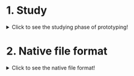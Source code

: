# 1. Study

<details>
  <summary>Click to see the studying phase of prototyping!</summary>
  
### [Study](https://github.com/OPEN-NEXT/wp2.3_Guideline-for-documentation-of-OSH-design-reuse/tree/main/Documentation%20according%20to%20activities%20and%20usage/5.%20prototyping/5.1.%20Study%20phase) 
 
</details>

# 2. Native file format

<details>
  <summary>Click to see the native file format!</summary>

 #### Documentation a design in an editable file format
  1. 3D/2D file format
     * Native formats
    
  2. Name of software
     * FreeCAD
     * ...
</details>

